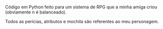 
Código em Python feito para um sistema de RPG que a minha amiga criou (obviamente n é balanceado).

Todos as perícias, atributos e mochila são referentes ao meu personagem.
